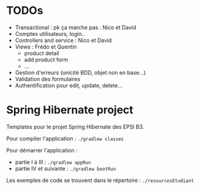 # TODOs

- Transactional : pk ça marche pas : Nico et David
- Comptes utilisateurs, login..
- Controllers and service : Nico et David
- Views : Frédo et Quentin
    - product detail
    - add product form
    - ...
- Gestion d'erreurs (unicité BDD, objet non en base...)
- Validation des formulaires
- Authentification pour edit, update, delete...

Spring Hibernate project
=========================

Templates pour le projet Spring Hibernate des EPSI B3.

Pour compiler l'application :
`./gradlew classes`

Pour démarrer l'application :
* partie I à III :
`./gradlew appRun`
* partie IV et suivante :
`./gradlew bootRun`

Les exemples de code se trouvent dans le répertoire : `./resourcesEtudiant`
